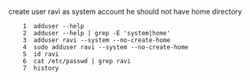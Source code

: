 create user ravi as system account he should not have home directory
```
    1  adduser --help
    2  adduser --help | grep -E 'system|home'
    3  adduser ravi --system --no-create-home
    4  sudo adduser ravi --system --no-create-home
    5  id ravi
    6  cat /etc/passwd | grep ravi
    7  history
```
